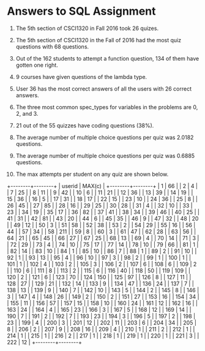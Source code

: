 # Answers to SQL Assignment 

1. The 5th section of CSCI1320 in Fall 2016 took 26 quizes.

2. The 5th section of CSCI1320 in the Fall of 2016 had the most quiz questions with 68 questions.  

3. Out of the 162 students to attempt a function question, 134 of them have gotten one right.

4. 9 courses have given questions of the lambda type.

5. User 36 has the most correct answers of all the users with 26 correct answers.

6. The three most common spec_types for variables in the problems are 0, 2, and 3.

7. 21 out of the 55 quizzes have coding questions (38%).

8. The average number of multiple choice questions per quiz was 2.0182 questions.

9. The average number of multiple choice questions per quiz was 0.6885 questions.

10. The max attempts per student on any quiz are shown below.

+--------+--------+
| userid | MAX(c) |
+--------+--------+
|      1 |     66 |
|      2 |      4 |
|      7 |     25 |
|      8 |     11 |
|      9 |     42 |
|     10 |      6 |
|     11 |     21 |
|     12 |     36 |
|     13 |     39 |
|     14 |     19 |
|     15 |     36 |
|     16 |      5 |
|     17 |     31 |
|     18 |     17 |
|     22 |     15 |
|     23 |     10 |
|     24 |     36 |
|     25 |      8 |
|     26 |     45 |
|     27 |     85 |
|     28 |     16 |
|     29 |     25 |
|     30 |     28 |
|     31 |      4 |
|     32 |     10 |
|     33 |     23 |
|     34 |     19 |
|     35 |     17 |
|     36 |     82 |
|     37 |     41 |
|     38 |     34 |
|     39 |     46 |
|     40 |     25 |
|     41 |     31 |
|     42 |     81 |
|     43 |     20 |
|     44 |      6 |
|     45 |     35 |
|     46 |      9 |
|     47 |     32 |
|     48 |     20 |
|     49 |     12 |
|     50 |      3 |
|     51 |     58 |
|     52 |     38 |
|     53 |      2 |
|     54 |     29 |
|     55 |     16 |
|     56 |     44 |
|     57 |     34 |
|     58 |    211 |
|     59 |      8 |
|     60 |      3 |
|     61 |     47 |
|     62 |     28 |
|     63 |     56 |
|     64 |     21 |
|     65 |     45 |
|     66 |     27 |
|     67 |     25 |
|     68 |     13 |
|     69 |      4 |
|     70 |     14 |
|     71 |      3 |
|     72 |     29 |
|     73 |      4 |
|     74 |     10 |
|     75 |     17 |
|     77 |     14 |
|     78 |     10 |
|     79 |     66 |
|     81 |      1 |
|     82 |     14 |
|     83 |     10 |
|     84 |      1 |
|     85 |     10 |
|     86 |      7 |
|     88 |      1 |
|     89 |      2 |
|     91 |     10 |
|     92 |      1 |
|     93 |     13 |
|     95 |      4 |
|     96 |     10 |
|     97 |      3 |
|     98 |      2 |
|     99 |      1 |
|    100 |      1 |
|    101 |      1 |
|    102 |      4 |
|    103 |      2 |
|    105 |      3 |
|    106 |      2 |
|    107 |      6 |
|    108 |      6 |
|    109 |      2 |
|    110 |      6 |
|    111 |      8 |
|    113 |      2 |
|    115 |      6 |
|    116 |     40 |
|    118 |     50 |
|    119 |    109 |
|    120 |      2 |
|    121 |      6 |
|    123 |     70 |
|    124 |    150 |
|    125 |     97 |
|    126 |      8 |
|    127 |     11 |
|    128 |     27 |
|    129 |     21 |
|    132 |     14 |
|    133 |      9 |
|    134 |     47 |
|    136 |     24 |
|    137 |      7 |
|    138 |     13 |
|    139 |      9 |
|    140 |      7 |
|    142 |     10 |
|    143 |      5 |
|    144 |      2 |
|    145 |      8 |
|    146 |      3 |
|    147 |      4 |
|    148 |     26 |
|    149 |      2 |
|    150 |      2 |
|    151 |     27 |
|    153 |     16 |
|    154 |     34 |
|    155 |     11 |
|    156 |     57 |
|    157 |     15 |
|    158 |     10 |
|    160 |     24 |
|    161 |     12 |
|    162 |     16 |
|    163 |     24 |
|    164 |      4 |
|    165 |     23 |
|    166 |      3 |
|    167 |      5 |
|    168 |     12 |
|    169 |     14 |
|    190 |      7 |
|    191 |      2 |
|    192 |      7 |
|    193 |     23 |
|    194 |      3 |
|    196 |      5 |
|    197 |      2 |
|    198 |     23 |
|    199 |      4 |
|    200 |      3 |
|    201 |     12 |
|    202 |     11 |
|    203 |      6 |
|    204 |     34 |
|    205 |      8 |
|    206 |      2 |
|    207 |      9 |
|    208 |     16 |
|    209 |      4 |
|    210 |      1 |
|    211 |      2 |
|    212 |      1 |
|    214 |      1 |
|    215 |      1 |
|    216 |      2 |
|    217 |      1 |
|    218 |      1 |
|    219 |      1 |
|    220 |      1 |
|    221 |      3 |
|    222 |     12 |
+--------+--------+



